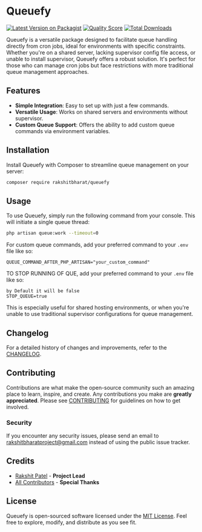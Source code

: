 
# Queuefy

[![Latest Version on Packagist](https://img.shields.io/packagist/v/rakshitbharat/queuefy.svg?style=flat-square)](https://packagist.org/packages/rakshitbharat/queuefy)
[![Quality Score](https://img.shields.io/scrutinizer/g/rakshitbharat/queuefy.svg?style=flat-square)](https://scrutinizer-ci.com/g/rakshitbharat/queuefy)
[![Total Downloads](https://img.shields.io/packagist/dt/rakshitbharat/queuefy.svg?style=flat-square)](https://packagist.org/packages/rakshitbharat/queuefy)

Queuefy is a versatile package designed to facilitate queue handling directly from cron jobs, ideal for environments with specific constraints. Whether you're on a shared server, lacking supervisor config file access, or unable to install supervisor, Queuefy offers a robust solution. It's perfect for those who can manage cron jobs but face restrictions with more traditional queue management approaches.

## Features

- **Simple Integration**: Easy to set up with just a few commands.
- **Versatile Usage**: Works on shared servers and environments without supervisor.
- **Custom Queue Support**: Offers the ability to add custom queue commands via environment variables.

## Installation

Install Queuefy with Composer to streamline queue management on your server:

```bash
composer require rakshitbharat/queuefy
```

## Usage

To use Queuefy, simply run the following command from your console. This will initiate a single queue thread:

```bash
php artisan queue:work --timeout=0
```

For custom queue commands, add your preferred command to your `.env` file like so:

```
QUEUE_COMMAND_AFTER_PHP_ARTISAN="your_custom_command"
```

TO STOP RUNNING OF QUE, add your preferred command to your `.env` file like so:

```
by Default it will be false
STOP_QUEUE=true
```

This is especially useful for shared hosting environments, or when you're unable to use traditional supervisor configurations for queue management.

## Changelog

For a detailed history of changes and improvements, refer to the [CHANGELOG](CHANGELOG.md).

## Contributing

Contributions are what make the open-source community such an amazing place to learn, inspire, and create. Any contributions you make are **greatly appreciated**. Please see [CONTRIBUTING](CONTRIBUTING.md) for guidelines on how to get involved.

### Security

If you encounter any security issues, please send an email to rakshitbharatproject@gmail.com instead of using the public issue tracker.

## Credits

- [Rakshit Patel](https://github.com/rakshitbharat) - **Project Lead**
- [All Contributors](../../contributors) - **Special Thanks**

## License

Queuefy is open-sourced software licensed under the [MIT License](LICENSE.md). Feel free to explore, modify, and distribute as you see fit.
